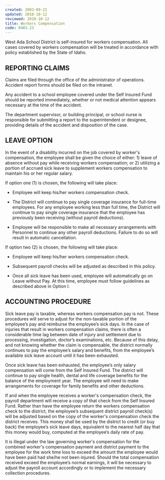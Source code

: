```yaml
---
created: 2003-09-22
updated: 2010-10-12
reviewed: 2010-10-12
title: Workers Compensation
code: 0403.23
---
```



West Ada School District is self-insured for workers compensation. All cases covered by workers compensation will be treated in accordance with policy established by the State of Idaho.

## REPORTING CLAIMS

Claims are filed through the office of the administrator of operations. Accident report forms should be filed on the intranet.

Any accident to a school employee covered under the Self Insured Fund should be reported immediately, whether or not medical attention appears necessary at the time of the accident.

The department supervisor, or building principal, or school nurse is responsible for submitting a report to the superintendent or designee, providing details of the accident and disposition of the case.

## LEAVE OPTION

In the event of a disability incurred on the job covered by worker's compensation, the employee shall be given the choice of either: 1) leave of absence without pay while receiving workers compensation; or 2) utilizing a portion of accrued sick leave to supplement workers compensation to maintain his or her regular salary.

If option one (1) is chosen, the following will take place:


- Employee will keep his/her workers compensation check.

- The District will continue to pay single coverage insurance for full-time employees. For any employee working less than full time, the District will continue to pay single coverage insurance that the employee has previously been receiving (without payroll deductions).

- Employee will be responsible to make all necessary arrangements with Personnel to continue any other payroll deductions. Failure to do so will result in automatic cancellation.

If option two (2) is chosen, the following will take place:


- Employee will keep his/her workers compensation check.

- Subsequent payroll checks will be adjusted as described in this policy.

- Once all sick leave has been used, employee will automatically go on Leave without Pay. At this time, employee must follow guidelines as described above in Option I.

## ACCOUNTING PROCEDURE

Sick leave pay is taxable, whereas workers compensation pay is not. These procedures will serve to adjust for the non-taxable portion of the employee’s pay and reimburse the employee’s sick days. In the case of injuries that result in workers compensation claims, there is often a considerable time lag between date of injury and settlement due to processing, investigation, doctor’s examinations, etc. Because of this delay, and not knowing whether the claim is compensable, the district normally continues to pay the employee’s salary and benefits, from the employee’s available sick leave account until it has been exhausted.

Once sick leave has been exhausted, the employee’s only salary compensation will come from the Self Insured Fund. The district will continue to pay single health, dental and life coverage benefits for the balance of the employment year. The employee will need to make arrangements for coverage for family benefits and other deductions.

If and when the employee receives a worker's compensation check, the payroll department will receive a copy of that check from the Self Insured Fund. Rather than have the employee return the workers compensation check to the district, the employee’s subsequent district payroll check(s) will be adjusted based on the copy of the worker's compensation check the district receives. This money shall be used by the district to credit (or buy back) the employee’s sick leave days, equivalent to the nearest half day that this money would buy, computed at the employee’s daily rate of pay.

It is illegal under the law governing worker's compensation for the combined worker's compensation payment and district payment to the employee for the work time loss to exceed the amount the employee would have been paid had she/he not been injured. Should the total compensation received exceed the employee’s normal earnings, it will be necessary to adjust the payroll account accordingly or to implement the necessary collection procedures.
